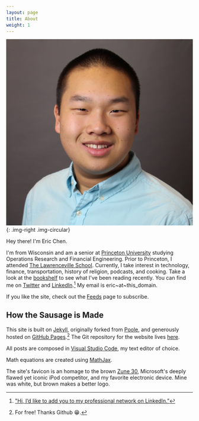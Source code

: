 ```yaml
---
layout: page
title: About
weight: 1
---
```


![Eric Chen headshot](/assets/2015/01/eric-chen.jpg){: .img-right .img-circular}

Hey there! I'm Eric Chen.

I'm from Wisconsin and am a senior at [Princeton University][pu] studying Operations Research and Financial Engineering. Prior to Princeton, I attended [The Lawrenceville School][ls]. Currently, I take interest in technology, finance, transportation, history of religion, podcasts, and cooking. Take a look at the [bookshelf][bookshelf] to see what I've been reading recently. You can find me on [Twitter][twitter] and [LinkedIn][linkedin].[^1] My email is eric~at~this_domain.

If you like the site, check out the [Feeds][feeds] page to subscribe. 

[pu]: http://www.princeton.edu/
[ls]: http://www.lawrenceville.org/index.aspx
[bookshelf]: http://ericjwdchen.org/bookshelf/
[twitter]: https://twitter.com/ericjwdchen
[linkedin]: https://www.linkedin.com/in/ericjwdchen

[feeds]: http://ericjwdchen.org/feeds/

## How the Sausage is Made

This site is built on [Jekyll][jekyll], originally forked from [Poole][poole], and generously hosted on [GitHub Pages][gp].[^2] The Git repository for the website lives [here][repo].

All posts are composed in [Visual Studio Code][vscode], my text editor of choice.

Math equations are created using [MathJax][mj].

The site's favicon is an homage to the brown [Zune 30][Zune 30], Microsoft's deeply flawed yet iconic iPod competitor, and my favorite electronic device. Mine was white, but brown makes a better logo.

[jekyll]: http://jekyllrb.com/
[poole]: http://getpoole.com/
[gp]: https://pages.github.com/
[repo]: https://github.com/ericjwdchen/ericjwdchen.github.io

[vscode]: https://code.visualstudio.com/

[mj]: https://www.mathjax.org/

[Zune 30]: http://en.wikipedia.org/wiki/Zune_30

[^1]: ["Hi, I’d like to add you to my professional network on LinkedIn.”](http://www.newyorker.com/cartoons/issue-cartoons/cartoons-from-the-october-5-2015-issue)

[^2]: For free! Thanks Github 😁.